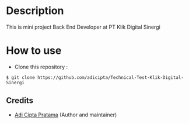 # Description
This is mini project Back End Developer at PT Klik Digital Sinergi

# How to use
- Clone this repository :
```
$ git clone https://github.com/adicipta/Technical-Test-Klik-Digital-Sinergi
```

## Credits
- [Adi Cipta Pratama](https://github.com/adicipta) (Author and maintainer)